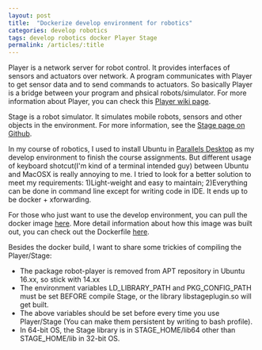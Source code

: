 ```yaml
---
layout: post
title:  "Dockerize develop environment for robotics"
categories: develop robotics
tags: develop robotics docker Player Stage
permalink: /articles/:title
---
```


Player is a network server for robot control. It provides interfaces of sensors and actuators over network. A program communicates with Player to get sensor data and to send commands to actuators. So basically Player is a bridge between your program and phsical robots/simulator. For more information about Player, you can check this [Player wiki page](http://playerstage.sourceforge.net/index.php?src=player).

Stage is a robot simulator. It simulates mobile robots, sensors and other objects in the environment. For more information, see the [Stage page on Github](https://github.com/rtv/Stage).

In my course of robotics, I used to install Ubuntu in [Parallels Desktop](https://www.parallels.com/) as my develop environment to finish the course assignments. But different usage of keyboard shotcut(I'm kind of a terminal intended guy) between Ubuntu and MacOSX is really annoying to me. I tried to look for a better solution to meet my requirements: 1)Light-weight and easy to maintain; 2)Everything can be done in command line except for writing code in IDE. It ends up to be docker + xforwarding.

For those who just want to use the develop environment, you can pull the docker image [here](https://hub.docker.com/r/titanzhang/robotdev/). More detail information about how this image was built out, you can check out the Dockerfile [here](https://github.com/titanzhang/docker.robotdev).

Besides the docker build, I want to share some trickies of compiling the Player/Stage:

* The package robot-player is removed from APT repository in Ubuntu 16.xx, so stick with 14.xx
* The environment variables LD_LIBRARY_PATH and PKG_CONFIG_PATH must be set BEFORE compile Stage, or the library libstageplugin.so will get built.
* The above variables should be set before every time you use Player/Stage (You can make them persistent by writing to bash profile).
* In 64-bit OS, the Stage library is in STAGE_HOME/lib64 other than STAGE_HOME/lib in 32-bit OS.